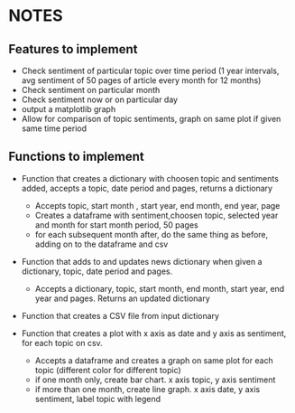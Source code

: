 # NOTES

## Features to implement

- Check sentiment of particular topic over time period (1 year intervals, avg sentiment of 50 pages of article every month for 12 months)
- Check sentiment on particular month
- Check sentiment now or on particular day
- output a matplotlib graph
- Allow for comparison of topic sentiments, graph on same plot if given same time period

## Functions to implement

- Function that creates a dictionary with choosen topic and sentiments added, accepts a topic, date period and pages, returns a dictionary
  - Accepts topic, start month , start year, end month, end year, page
  - Creates a dataframe with sentiment,choosen topic, selected year and month for start month period, 50 pages
  - for each subsequent month after, do the same thing as before, adding on to the dataframe and csv

- Function that adds to and updates news dictionary when given a dictionary, topic, date period and pages.
  - Accepts a dictionary, topic, start month, end month, start year, end year and pages. Returns an updated dictionary

- Function that creates a CSV file from input dictionary

- Function that creates a plot with x axis as date and y axis as sentiment, for each topic on csv.
  - Accepts a dataframe and creates a graph on same plot for each topic (different color for different topic)
  - if one month only, create bar chart. x axis topic, y axis sentiment
  - if more than one month, create line graph. x axis date, y axis sentiment, label topic with legend 